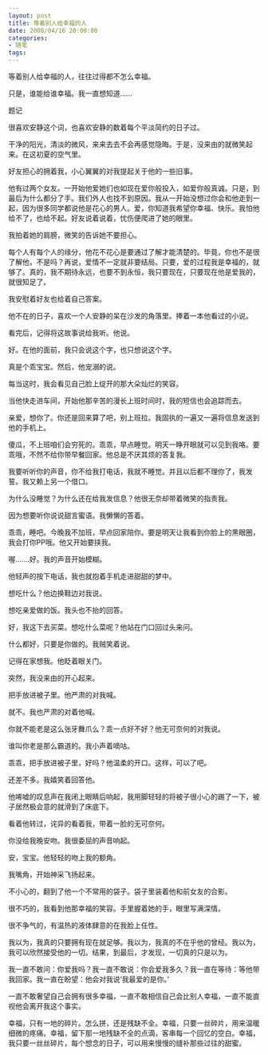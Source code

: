 ```yaml
---
layout: post
title: 等着别人给幸福的人
date: 2008/04/16 20:00:00
categories: 
- 随笔
tags: 
---
```


等着别人给幸福的人，往往过得都不怎么幸福。

只是，谁能给谁幸福。我一直想知道……

题记

很喜欢安静这个词，也喜欢安静的数着每个平淡简约的日子过。

干净的阳光，清淡的微风，来来去去不会再感觉隐晦。于是，没来由的就微笑起来。在这初夏的空气里。

好友担心的拥着我，小心翼翼的对我提起关于他的一些旧事。

他有过两个女友。一开始他爱她们也如现在爱你般投入，如爱你般真诚。只是，到最后为什么都分了手。我们外人也找不到原因。我从一开始没想过你会和他走到一起，因为很多同学都说他是花心的男人。爱，你知道我希望你幸福、快乐。我怕他给不了，也给不起。好友说着说着，忧伤便爬进了她的眼里。

我拍着她的肩膀，微笑的告诉她不要担心。

每个人有每个人的缘分，他花不花心是要通过了解才能清楚的。毕竟，你也不是很了解他，不是吗？再说，爱情不一定就非要结局。只要，爱的过程我是幸福的，就够了。真的，我不期待永远，也要不到永恒，我只要现在，只要现在他是爱我的，就很知足了。

我安慰着好友也给着自己答案。

他不在的日子，喜欢一个人安静的呆在沙发的角落里。捧着一本他看过的小说。

看完后，记得将这故事说给我听。他说。

好。在他的面前，我只会说这个字，也只想说这个字。

真是个乖宝宝。然后，他宠溺的说。

每当这时，我会看见自己脸上绽开的那大朵灿烂的笑容。

当他快走进车间，开始他那辛苦的漫长上班时间时，我的短信也会追踪而去。

亲爱，想你了。你还是回来算了吧，别上班拉。我固执的一遍又一遍将信息发送到他的手机上。

傻瓜，不上班咱们会穷死的。乖乖，早点睡觉。明天一睁开眼就可以见到我咯。要乖哦，不然不给你带早餐回家。他总是不厌其烦的答复我。

我要听听你的声音，你不给我打电话，我就不睡觉。并且以后都不理你了，我发誓。我又赖上另一个借口。

为什么没睡觉？为什么还在给我发信息？他很无奈却带着微笑的指责我。

因为想要听你说说甜言蜜语。我懒懒的答着。

乖乖，睡吧。今晚我不加班，早点回家陪你。要是明天让我看到你脸上的黑眼圈，我会打你PP哦。他又开始要挟我。

喔…….好。我的声音开始模糊。

他轻声的按下电话，我也就抱着手机走进甜甜的梦中。

想吃什么？他边换鞋边对我说。

想吃亲爱做的饭。我头也不抬的回答。

好，我这下去买菜。想吃什么菜呢？他站在门口回过头来问。

什么都好，只要是你做的。我贼笑着说。

记得在家想我。他眨着眼关门。

突然，我没来由的开心起来。

把手放进被子里。他严肃的对我喊。

就不。我也严肃的对着他喊。

你就不能老是这么张牙舞爪么？乖一点好不好？他无可奈何的对我说。

谁叫你老是那么霸道的。我小声着嘀咕。

乖乖，把手放进被子里，好吗？他温柔的开口。这样，可以了吧。

还差不多。我嬉笑着回答他。

他唏嘘的叹息声在我闭上眼睛后响起，我用脚轻轻的将被子很小心的踢了一下，被子居然极会意的就滑到了床底下。

看着他转过，诧异的看着我，带着一脸的无可奈何。

你没给我晚安吻。我很委屈的声音响起。

安，宝宝。他轻轻的吻上我的额角。

我嘴角，开始神采飞扬起来。

不小心的，翻到了他一个不常用的袋子。袋子里装着他和前女友的合影。

很不巧的，我看到他那幸福的笑容。手里握着她的手，眼里写满深情。

很不争气的，有温热的液体肆意的在我脸上任性。

我以为，我真的只要拥有现在就足够。我以为，我真的不在乎他的曾经。我以为，我可以欣然接受他的一切。结果，到最后，才发现，一切真的只是以为。

我一直不敢问：你爱我吗？我一直不敢说：你会爱我多久？我一直在等待：等他带我回家。我一直在盼望：他会对我说‘我最爱的是你。’

一直不敢奢望自己会拥有很多幸福，一直不敢相信自己会比别人幸福，一直不能直视他会离开我这个事实。

幸福，只有一地的碎片。怎么拼，还是残缺不全。幸福，只要一丝碎片，用来温暖细微的疼痛。幸福，留下那一地残缺不全的点滴，客串每一个回忆的空白。幸福，我只要一丝丝碎片，每个想念的日子，可以用来慢慢的缝补那些过往的甜蜜。
